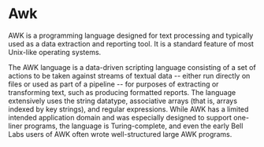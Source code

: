 # Awk


AWK is a programming language designed for text processing and typically
used as a data extraction and reporting tool. It is a standard feature
of most Unix-like operating systems.

The AWK language is a data-driven scripting language consisting of a set
of actions to be taken against streams of textual data -- either run
directly on files or used as part of a pipeline -- for purposes of
extracting or transforming text, such as producing formatted reports.
The language extensively uses the string datatype, associative arrays
(that is, arrays indexed by key strings), and regular expressions. While
AWK has a limited intended application domain and was especially
designed to support one-liner programs, the language is Turing-complete,
and even the early Bell Labs users of AWK often wrote well-structured
large AWK programs.

